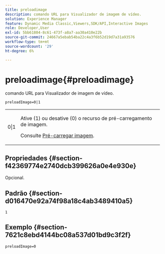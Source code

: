 ```yaml
---
title: preloadimage
description: comando URL para Visualizador de imagem de vídeo.
solution: Experience Manager
feature: Dynamic Media Classic,Viewers,SDK/API,Interactive Images
role: Developer,User
exl-id: 5bb61804-8c61-473f-a8a7-aa30a410e22b
source-git-commit: 24667a5ebab54ba22c4a3f6b52d19d7a31a93576
workflow-type: tm+mt
source-wordcount: '29'
ht-degree: 6%

---
```


# preloadimage{#preloadimage}

comando URL para Visualizador de imagem de vídeo.

`preloadImage=0|1`

<table id="table_C616483932C2482CA9794DDD7313FD7C"> 
 <tbody> 
  <tr> 
   <td colname="col1"> <p> <span class="codeph"> 0|1</span> </p> </td> 
   <td colname="col2"> <p> Ative (1) ou desative (0) o recurso de pré-carregamento de imagem. </p> <p>Consulte <a href="../../../c-html5-aem-asset-viewers/c-html5-aem-interactive-images/c-html5-aem-interactive-image-preload-image.md#concept-d9528ead78ca4d1dae7904bf2520b1e3" format="dita" scope="local"> Pré-carregar imagem</a>. </p> </td> 
  </tr> 
 </tbody> 
</table>

## Propriedades {#section-f42369774e2740dcb399626a0e4e930e}

Opcional.

## Padrão {#section-d016470e92a74f98a18c4ab3489410a5}

`1`

## Exemplo {#section-7621c8ebd4144bc08a537d01bd9c3f2f}

```
preloadImage=0
```
